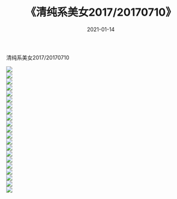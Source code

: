 ﻿---
layout: post
title:  《清纯系美女2017/20170710》
date:   2021-01-14
img: http://img.660000.xyz/Sharelink/清纯系美女/2017/20170710/000.jpg
categories: [美女, 清纯, 唯美]
---

清纯系美女2017/20170710

 ![](http://img.660000.xyz/Sharelink/清纯系美女/2017/20170710/001.png) <br>![](http://img.660000.xyz/Sharelink/清纯系美女/2017/20170710/002.png) <br>![](http://img.660000.xyz/Sharelink/清纯系美女/2017/20170710/003.png) <br>![](http://img.660000.xyz/Sharelink/清纯系美女/2017/20170710/004.png) <br>![](http://img.660000.xyz/Sharelink/清纯系美女/2017/20170710/005.png) <br>![](http://img.660000.xyz/Sharelink/清纯系美女/2017/20170710/006.png) <br>![](http://img.660000.xyz/Sharelink/清纯系美女/2017/20170710/007.png) <br>![](http://img.660000.xyz/Sharelink/清纯系美女/2017/20170710/008.png) <br>![](http://img.660000.xyz/Sharelink/清纯系美女/2017/20170710/009.png) <br>![](http://img.660000.xyz/Sharelink/清纯系美女/2017/20170710/010.png) <br>![](http://img.660000.xyz/Sharelink/清纯系美女/2017/20170710/011.png) <br>![](http://img.660000.xyz/Sharelink/清纯系美女/2017/20170710/012.png) <br>![](http://img.660000.xyz/Sharelink/清纯系美女/2017/20170710/013.png) <br>![](http://img.660000.xyz/Sharelink/清纯系美女/2017/20170710/014.png) <br>![](http://img.660000.xyz/Sharelink/清纯系美女/2017/20170710/015.png) <br>![](http://img.660000.xyz/Sharelink/清纯系美女/2017/20170710/016.png) <br>![](http://img.660000.xyz/Sharelink/清纯系美女/2017/20170710/017.png) <br>![](http://img.660000.xyz/Sharelink/清纯系美女/2017/20170710/018.png) <br>![](http://img.660000.xyz/Sharelink/清纯系美女/2017/20170710/019.png) <br>![](http://img.660000.xyz/Sharelink/清纯系美女/2017/20170710/020.png) <br>![](http://img.660000.xyz/Sharelink/清纯系美女/2017/20170710/021.png) <br>